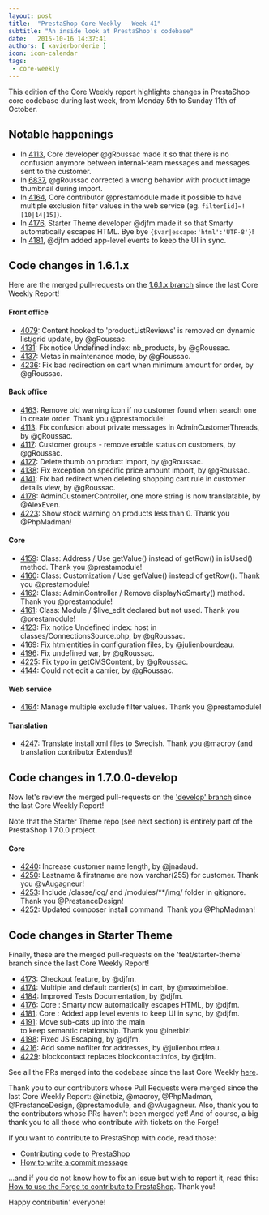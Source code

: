 ```yaml
---
layout: post
title:  "PrestaShop Core Weekly - Week 41"
subtitle: "An inside look at PrestaShop's codebase"
date:   2015-10-16 14:37:41
authors: [ xavierborderie ]
icon: icon-calendar
tags:
 - core-weekly
---
```


This edition of the Core Weekly report highlights changes in PrestaShop core codebase during last week, from Monday 5th to Sunday 11th of October.


## Notable happenings

 * In [4113](https://github.com/PrestaShop/PrestaShop/pull/4113), Core developer @gRoussac made it so that there is no confusion anymore between internal-team messages and messages sent to the customer.
 * In [6837](https://github.com/PrestaShop/PrestaShop/pull/6837), @gRoussac corrected a wrong behavior with product image thumbnail during import.
 * In [4164](https://github.com/PrestaShop/PrestaShop/pull/4164), Core contributor @prestamodule made it possible to have multiple exclusion filter values in the web service (eg. `filter[id]=![10|14|15]`).
 * In [4176](https://github.com/PrestaShop/PrestaShop/pull/4176), Starter Theme developer @djfm made it so that Smarty automatically escapes HTML. Bye bye `{$var|escape:'html':'UTF-8'}`!
 * In [4181](https://github.com/PrestaShop/PrestaShop/pull/4181), @djfm added app-level events to keep the UI in sync.


## Code changes in 1.6.1.x

Here are the merged pull-requests on the [1.6.1.x branch](https://github.com/PrestaShop/PrestaShop/tree/1.6.1.x) since the last Core Weekly Report!
 

#### Front office

 * [4079](https://github.com/PrestaShop/PrestaShop/pull/4079): Content hooked to 'productListReviews' is removed on dynamic list/grid update, by @gRoussac.
 * [4131](https://github.com/PrestaShop/PrestaShop/pull/4131): Fix notice Undefined index: nb_products, by @gRoussac.
 * [4137](https://github.com/PrestaShop/PrestaShop/pull/4137): Metas in maintenance mode, by @gRoussac.
 * [4236](https://github.com/PrestaShop/PrestaShop/pull/4236): Fix bad redirection on cart when minimum amount for order, by @gRoussac.
 
 
 
#### Back office
 
 * [4163](https://github.com/PrestaShop/PrestaShop/pull/4163): Remove old warning icon if no customer found when search one in create order. Thank you @prestamodule!
 * [4113](https://github.com/PrestaShop/PrestaShop/pull/4113): Fix confusion about private messages in AdminCustomerThreads, by @gRoussac.
 * [4117](https://github.com/PrestaShop/PrestaShop/pull/4117): Customer groups - remove enable status on customers, by @gRoussac.
 * [4127](https://github.com/PrestaShop/PrestaShop/pull/4127): Delete thumb on product import, by @gRoussac.
 * [4138](https://github.com/PrestaShop/PrestaShop/pull/4138): Fix exception on specific price amount import, by @gRoussac.
 * [4141](https://github.com/PrestaShop/PrestaShop/pull/4141): Fix bad redirect when deleting shopping cart rule in customer details view, by @gRoussac.
 * [4178](https://github.com/PrestaShop/PrestaShop/pull/4178): AdminCustomerController, one more string is now translatable, by @AlexEven.
 * [4223](https://github.com/PrestaShop/PrestaShop/pull/4223): Show stock warning on products less than 0. Thank you @PhpMadman!

 
 
#### Core
 
 * [4159](https://github.com/PrestaShop/PrestaShop/pull/4159): Class: Address / Use getValue() instead of getRow() in isUsed() method. Thank you @prestamodule!
 * [4160](https://github.com/PrestaShop/PrestaShop/pull/4160): Class: Customization / Use getValue() instead of getRow(). Thank you @prestamodule!
 * [4162](https://github.com/PrestaShop/PrestaShop/pull/4162): Class: AdminController / Remove displayNoSmarty() method. Thank you @prestamodule!
 * [4161](https://github.com/PrestaShop/PrestaShop/pull/4161): Class: Module / $live_edit declared but not used. Thank you @prestamodule!
 * [4123](https://github.com/PrestaShop/PrestaShop/pull/4123): Fix notice Undefined index: host in classes/ConnectionsSource.php, by @gRoussac.
 * [4169](https://github.com/PrestaShop/PrestaShop/pull/4169): Fix htmlentities in configuration files, by @julienbourdeau.
 * [4196](https://github.com/PrestaShop/PrestaShop/pull/4196): Fix undefined var, by @gRoussac.
 * [4225](https://github.com/PrestaShop/PrestaShop/pull/4225): Fix typo in getCMSContent, by @gRoussac.
 * [4144](https://github.com/PrestaShop/PrestaShop/pull/4144): Could not edit a carrier, by @gRoussac.

 
 
#### Web service

 * [4164](https://github.com/PrestaShop/PrestaShop/pull/4164): Manage multiple exclude filter values. Thank you @prestamodule!

 
 
#### Translation

 * [4247](https://github.com/PrestaShop/PrestaShop/pull/4247): Translate install xml files to Swedish. Thank you @macroy (and translation contributor Extendus)!

 
 
## Code changes in 1.7.0.0-develop

Now let's review the merged pull-requests on the ['develop' branch](https://github.com/PrestaShop/PrestaShop/tree/develop) since the last Core Weekly Report!

Note that the Starter Theme repo (see next section) is entirely part of the PrestaShop 1.7.0.0 project.
 
#### Core


 * [4240](https://github.com/PrestaShop/PrestaShop/pull/4240): Increase customer name length, by @jnadaud.
 * [4250](https://github.com/PrestaShop/PrestaShop/pull/4250): Lastname & firstname are now varchar(255) for customer. Thank you @vAugagneur!
 * [4253](https://github.com/PrestaShop/PrestaShop/pull/4253): Include /classe/log/ and /modules/**/img/ folder in gitignore. Thank you @PrestanceDesign!
 * [4252](https://github.com/PrestaShop/PrestaShop/pull/4252): Updated composer install command. Thank you @PhpMadman!
 
 
## Code changes in Starter Theme

Finally, these are the merged pull-requests on the 'feat/starter-theme' branch since the last Core Weekly Report!
 

 * [4173](https://github.com/PrestaShop/PrestaShop/pull/4173): Checkout feature, by @djfm.
 * [4174](https://github.com/PrestaShop/PrestaShop/pull/4174): Multiple and default carrier(s) in cart, by @maximebiloe.
 * [4184](https://github.com/PrestaShop/PrestaShop/pull/4184): Improved Tests Documentation, by @djfm.
 * [4176](https://github.com/PrestaShop/PrestaShop/pull/4176): Core : Smarty now automatically escapes HTML, by @djfm.
 * [4181](https://github.com/PrestaShop/PrestaShop/pull/4181): Core : Added app level events to keep UI in sync, by @djfm.
 * [4191](https://github.com/PrestaShop/PrestaShop/pull/4191): Move sub-cats up into the main <section> to keep semantic relationship. Thank you @inetbiz!
 * [4198](https://github.com/PrestaShop/PrestaShop/pull/4198): Fixed JS Escaping, by @djfm.
 * [4216](https://github.com/PrestaShop/PrestaShop/pull/4216): Add some nofilter for addresses, by @julienbourdeau.
 * [4229](https://github.com/PrestaShop/PrestaShop/pull/4229): blockcontact replaces blockcontactinfos, by @djfm.
 
 

 
See all the PRs merged into the codebase since the last Core Weekly [here](https://github.com/PrestaShop/PrestaShop/pulls?q=is%3Apr+merged%3A%3E2015-10-05+is%3Aclosed+sort%3Aupdated&utf8=%E2%9C%93).

Thank you to our contributors whose Pull Requests were merged since the last Core Weekly Report: @inetbiz, @macroy, @PhpMadman, @PrestanceDesign, @prestamodule, and @vAugagneur. Also, thank you to the contributors whose PRs haven't been merged yet! And of course, a big thank you to all those who contribute with tickets on the Forge!

If you want to contribute to PrestaShop with code, read those:

 * [Contributing code to PrestaShop](http://doc.prestashop.com/display/PS16/Contributing+code+to+PrestaShop)
 * [How to write a commit message](http://doc.prestashop.com/display/PS16/How+to+write+a+commit+message)

...and if you do not know how to fix an issue but wish to report it, read this: [How to use the Forge to contribute to PrestaShop](http://doc.prestashop.com/display/PS16/How+to+use+the+Forge+to+contribute+to+PrestaShop). Thank you!

Happy contributin' everyone!

 
 
 
